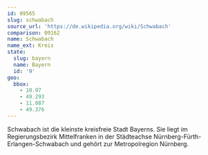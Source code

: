 ```yaml
---
id: 09565
slug: schwabach
source_url: 'https://de.wikipedia.org/wiki/Schwabach'
comparison: 09162
name: Schwabach
name_ext: Kreis
state:
  slug: bayern
  name: Bayern
  id: '9'
geo:
  bbox:
    - 10.97
    - 49.293
    - 11.087
    - 49.376
---
```


Schwabach ist die kleinste kreisfreie Stadt Bayerns. Sie liegt im Regierungsbezirk Mittelfranken in der Städteachse Nürnberg-Fürth-Erlangen-Schwabach und gehört zur Metropolregion Nürnberg.
